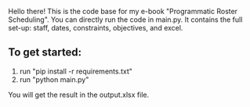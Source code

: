 Hello there! This is the code base for my e-book "Programmatic Roster Scheduling".
You can directly run the code in main.py. It contains the full set-up: staff, dates, constraints, objectives, and excel.

## To get started:
1. run "pip install -r requirements.txt"
2. run "python main.py"

You will get the result in the output.xlsx file.